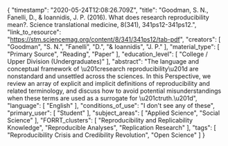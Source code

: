 {
    "timestamp": "2020-05-24T12:08:26.709Z",
    "title": "Goodman, S. N., Fanelli, D., & Ioannidis, J. P. (2016). What does research reproducibility mean?. Science translational medicine, 8(341), 341ps12-341ps12.",
    "link_to_resource": "https://stm.sciencemag.org/content/8/341/341ps12/tab-pdf",
    "creators": [
        "Goodman",
        "S. N.",
        "Fanelli",
        "D.",
        "& Ioannidis",
        "J. P."
    ],
    "material_type": [
        "Primary Source",
        "Reading",
        "Paper"
    ],
    "education_level": [
        "College / Upper Division (Undergraduates)"
    ],
    "abstract": "The language and conceptual framework of \u201cresearch reproducibility\u201d are nonstandard and unsettled across the sciences. In this Perspective, we review an array of explicit and implicit definitions of reproducibility and related terminology, and discuss how to avoid potential misunderstandings when these terms are used as a surrogate for \u201ctruth.\u201d",
    "language": [
        "English"
    ],
    "conditions_of_use": "I don't see any of these",
    "primary_user": [
        "Student"
    ],
    "subject_areas": [
        "Applied Science",
        "Social Science"
    ],
    "FORRT_clusters": [
        "Reproducibility and Replicability Knowledge",
        "Reproducible Analyses",
        "Replication Research"
    ],
    "tags": [
        "Reproducibility Crisis and Credibility Revolution",
        "Open Science"
    ]
}
